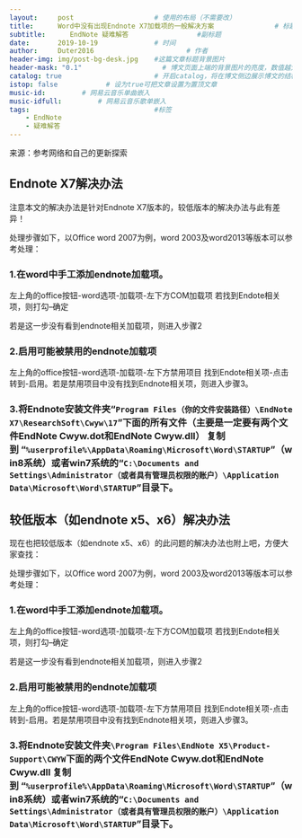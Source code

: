 ```yaml
---
layout:     post   				    # 使用的布局（不需要改）
title:      Word中没有出现Endnote X7加载项的一般解决方案 				# 标题 
subtitle:      EndNote 疑难解答                 #副标题
date:       2019-10-19 				# 时间
author:     Duter2016 						# 作者
header-img: img/post-bg-desk.jpg 	#这篇文章标题背景图片
header-mask: "0.1"                    # 博文页面上端的背景图片的亮度，数值越大越黑暗
catalog: true 						# 开启catalog，将在博文侧边展示博文的结构
istop: false            # 设为true可把文章设置为置顶文章
music-id:         # 网易云音乐单曲嵌入
music-idfull:         # 网易云音乐歌单嵌入
tags:								#标签
    - EndNote
    - 疑难解答
---
```

来源：参考网络和自己的更新探索

## Endnote X7解决办法

注意本文的解决办法是针对Endnote X7版本的，较低版本的解决办法与此有差异！

处理步骤如下，以Office word 2007为例，word 2003及word2013等版本可以参考处理：

### 1.在word中手工添加endnote加载项。

左上角的office按钮-word选项-加载项-左下方COM加载项 若找到Endote相关项，则打勾–确定

若是这一步没有看到endnote相关加载项，则进入步骤2

### 2.启用可能被禁用的endnote加载项

左上角的office按钮-word选项-加载项-左下方禁用项目 找到Endote相关项-点击转到-启用。若是禁用项目中没有找到Endnote相关项，则进入步骤3。

### 3.将Endnote安装文件夹“`Program Files（你的文件安装路径）\EndNote X7\ResearchSoft\Cwyw\17`”下面的所有文件（主要是一定要有两个文件EndNote Cwyw.dot和EndNote Cwyw.dll） 复制到 “`%userprofile%\AppData\Roaming\Microsoft\Word\STARTUP`”（win8系统）或者win7系统的“`C:\Documents and Settings\Administrator（或者具有管理员权限的账户）\Application Data\Microsoft\Word\STARTUP`”目录下。

## 较低版本（如endnote x5、x6）解决办法

现在也把较低版本（如endnote x5、x6）的此问题的解决办法也附上吧，方便大家查找：

处理步骤如下，以Office word 2007为例，word 2003及word2013等版本可以参考处理：

### 1.在word中手工添加endnote加载项。

左上角的office按钮-word选项-加载项-左下方COM加载项 若找到Endote相关项，则打勾–确定

若是这一步没有看到endnote相关加载项，则进入步骤2

### 2.启用可能被禁用的endnote加载项

左上角的office按钮-word选项-加载项-左下方禁用项目 找到Endote相关项-点击转到-启用。若是禁用项目中没有找到Endnote相关项，则进入步骤3。

### 3.将Endnote安装文件夹`\Program Files\EndNote X5\Product-Support\CWYW`下面的两个文件**EndNote Cwyw.dot和EndNote Cwyw.dll 复制到** “`%userprofile%\AppData\Roaming\Microsoft\Word\STARTUP`”（win8系统）或者win7系统的“`C:\Documents and Settings\Administrator（或者具有管理员权限的账户）\Application Data\Microsoft\Word\STARTUP`”目录下。
